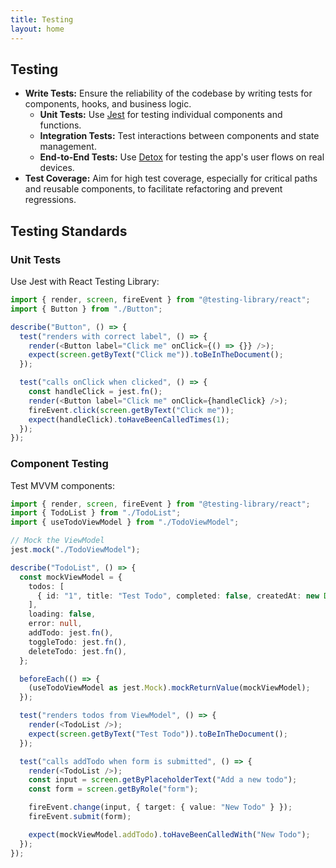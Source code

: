 ```yaml
---
title: Testing
layout: home
---
```


## Testing

- **Write Tests:** Ensure the reliability of the codebase by writing tests for components, hooks, and business logic.
  - **Unit Tests:** Use [Jest](https://jestjs.io/) for testing individual components and functions.
  - **Integration Tests:** Test interactions between components and state management.
  - **End-to-End Tests:** Use [Detox](https://github.com/wix/Detox) for testing the app's user flows on real devices.
- **Test Coverage:** Aim for high test coverage, especially for critical paths and reusable components, to facilitate refactoring and prevent regressions.

## Testing Standards

### Unit Tests

Use Jest with React Testing Library:

```typescript
import { render, screen, fireEvent } from "@testing-library/react";
import { Button } from "./Button";

describe("Button", () => {
  test("renders with correct label", () => {
    render(<Button label="Click me" onClick={() => {}} />);
    expect(screen.getByText("Click me")).toBeInTheDocument();
  });

  test("calls onClick when clicked", () => {
    const handleClick = jest.fn();
    render(<Button label="Click me" onClick={handleClick} />);
    fireEvent.click(screen.getByText("Click me"));
    expect(handleClick).toHaveBeenCalledTimes(1);
  });
});
```

### Component Testing

Test MVVM components:

```typescript
import { render, screen, fireEvent } from "@testing-library/react";
import { TodoList } from "./TodoList";
import { useTodoViewModel } from "./TodoViewModel";

// Mock the ViewModel
jest.mock("./TodoViewModel");

describe("TodoList", () => {
  const mockViewModel = {
    todos: [
      { id: "1", title: "Test Todo", completed: false, createdAt: new Date() },
    ],
    loading: false,
    error: null,
    addTodo: jest.fn(),
    toggleTodo: jest.fn(),
    deleteTodo: jest.fn(),
  };

  beforeEach(() => {
    (useTodoViewModel as jest.Mock).mockReturnValue(mockViewModel);
  });

  test("renders todos from ViewModel", () => {
    render(<TodoList />);
    expect(screen.getByText("Test Todo")).toBeInTheDocument();
  });

  test("calls addTodo when form is submitted", () => {
    render(<TodoList />);
    const input = screen.getByPlaceholderText("Add a new todo");
    const form = screen.getByRole("form");

    fireEvent.change(input, { target: { value: "New Todo" } });
    fireEvent.submit(form);

    expect(mockViewModel.addTodo).toHaveBeenCalledWith("New Todo");
  });
});
```

